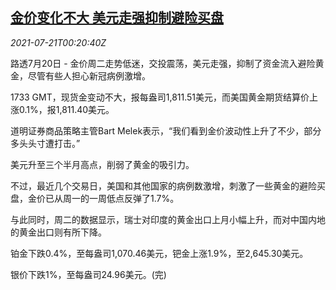 <!--1626827463000-->
[金价变化不大 美元走强抑制避险买盘](https://cn.reuters.com/article/global-precious-metals-0720-tues-idCNKBS2ER00S)
------

<div><i>2021-07-21T00:20:40Z</i></div><p>路透7月20日 - 金价周二走势低迷，交投震荡，美元走强，抑制了资金流入避险黄金，尽管有些人担心新冠病例激增。</p><p>1733 GMT，现货金变动不大，报每盎司1,811.51美元，而美国黄金期货结算价上涨0.1%，报1,811.40美元。</p><p>道明证券商品策略主管Bart Melek表示，“我们看到金价波动性上升了不少，部分多头头寸遭打击。”</p><p>美元升至三个半月高点，削弱了黄金的吸引力。</p><p>不过，最近几个交易日，美国和其他国家的病例数激增，刺激了一些黄金的避险买盘，金价已从周一的一周低点反弹了1.7%。</p><p>与此同时，周二的数据显示，瑞士对印度的黄金出口上月小幅上升，而对中国内地的黄金出口则有所下降。</p><p>铂金下跌0.4%，至每盎司1,070.46美元，钯金上涨1.9%，至2,645.30美元。</p><p>银价下跌1%，至每盎司24.96美元。(完)</p>
